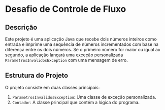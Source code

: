 # Desafio de Controle de Fluxo

## Descrição

Este projeto é uma aplicação Java que recebe dois números inteiros como entrada e imprime uma sequência de números incrementados com base na diferença entre os dois números. Se o primeiro número for maior ou igual ao segundo, a aplicação lançará uma exceção personalizada `ParametrosInvalidosException` com uma mensagem de erro.

## Estrutura do Projeto

O projeto consiste em duas classes principais:

1. `ParametrosInvalidosException`: Uma classe de exceção personalizada.
2. `Contador`: A classe principal que contém a lógica do programa.
